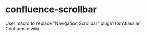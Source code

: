 confluence-scrollbar
====================

User macro to replace "Navigation Scrollbar" plugin for Atlassian Confluence wiki
